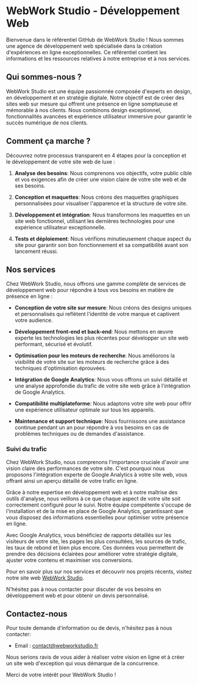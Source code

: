 # WebWork Studio - Développement Web

Bienvenue dans le référentiel GitHub de WebWork Studio ! Nous sommes une agence de développement web spécialisée dans la création d'expériences en ligne exceptionnelles. Ce référentiel contient les informations et les ressources relatives à notre entreprise et à nos services.

## Qui sommes-nous ?
WebWork Studio est une équipe passionnée composée d'experts en design, en développement et en stratégie digitale. Notre objectif est de créer des sites web sur mesure qui offrent une présence en ligne somptueuse et mémorable à nos clients. Nous combinons design exceptionnel, fonctionnalités avancées et expérience utilisateur immersive pour garantir le succès numérique de nos clients.

## Comment ça marche ?
Découvrez notre processus transparent en 4 étapes pour la conception et le développement de votre site web de luxe :

1. **Analyse des besoins**: Nous comprenons vos objectifs, votre public cible et vos exigences afin de créer une vision claire de votre site web et de ses besoins.

2. **Conception et maquettes**: Nous créons des maquettes graphiques personnalisées pour visualiser l'apparence et la structure de votre site.

3. **Développement et intégration**: Nous transformons les maquettes en un site web fonctionnel, utilisant les dernières technologies pour une expérience utilisateur exceptionnelle.

4. **Tests et déploiement**: Nous vérifions minutieusement chaque aspect du site pour garantir son bon fonctionnement et sa compatibilité avant son lancement réussi.

## Nos services
Chez WebWork Studio, nous offrons une gamme complète de services de développement web pour répondre à tous vos besoins en matière de présence en ligne :

- **Conception de votre site sur mesure**: Nous créons des designs uniques et personnalisés qui reflètent l'identité de votre marque et captivent votre audience.

- **Développement front-end et back-end**: Nous mettons en œuvre experte les technologies les plus récentes pour développer un site web performant, sécurisé et évolutif.

- **Optimisation pour les moteurs de recherche**: Nous améliorons la visibilité de votre site sur les moteurs de recherche grâce à des techniques d'optimisation éprouvées.

- **Intégration de Google Analytics**: Nous vous offrons un suivi détaillé et une analyse approfondie du trafic de votre site web grâce à l'intégration de Google Analytics.

- **Compatibilité multiplateforme**: Nous adaptons votre site web pour offrir une expérience utilisateur optimale sur tous les appareils.

- **Maintenance et support technique**: Nous fournissons une assistance continue pendant un an pour répondre à vos besoins en cas de problèmes techniques ou de demandes d'assistance.

### Suivi du trafic
Chez WebWork Studio, nous comprenons l'importance cruciale d'avoir une vision claire des performances de votre site. C'est pourquoi nous proposons l'intégration experte de Google Analytics à votre site web, vous offrant ainsi un aperçu détaillé de votre trafic en ligne.

Grâce à notre expertise en développement web et à notre maîtrise des outils d'analyse, nous veillons à ce que chaque aspect de votre site soit correctement configuré pour le suivi. Notre équipe compétente s'occupe de l'installation et de la mise en place de Google Analytics, garantissant que vous disposez des informations essentielles pour optimiser votre présence en ligne.

Avec Google Analytics, vous bénéficiez de rapports détaillés sur les visiteurs de votre site, les pages les plus consultées, les sources de trafic, les taux de rebond et bien plus encore. Ces données vous permettent de prendre des décisions éclairées pour améliorer votre stratégie digitale, ajuster votre contenu et maximiser vos conversions.

Pour en savoir plus sur nos services et découvrir nos projets récents, visitez notre site web [WebWork Studio](https://webwork-studio.fr).

N'hésitez pas à nous contacter pour discuter de vos besoins en développement web et pour obtenir un devis personnalisé.

## Contactez-nous
Pour toute demande d'information ou de devis, n'hésitez pas à nous contacter:

- Email : contact@webworkstudio.fr

Nous serions ravis de vous aider à réaliser votre vision en ligne et à créer un site web d'exception qui vous démarque de la concurrence.

Merci de votre intérêt pour WebWork Studio !
